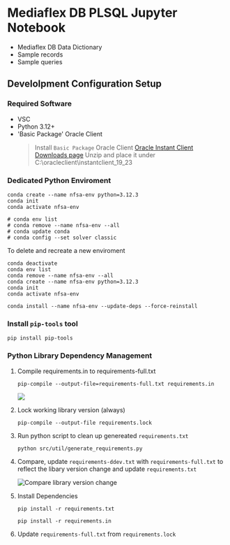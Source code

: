 # Mediaflex DB PLSQL Jupyter Notebook

- Mediaflex DB Data Dictionary
- Sample records
- Sample queries

## Develolpment Configuration Setup

### Required Software

- VSC
- Python 3.12+
- 'Basic Package' Oracle Client
    > Install `Basic Package` Oracle Client [Oracle Instant Client Downloads page](https://www.oracle.com/database/technologies/instant-client/downloads.html)
    > Unzip and place it under C:\oracleclient\instantclient_19_23

### Dedicated Python Enviroment

```shell
conda create --name nfsa-env python=3.12.3
conda init
conda activate nfsa-env

# conda env list 
# conda remove --name nfsa-env --all
# conda update conda
# conda config --set solver classic
```

To delete and recreate a new enviroment

```shell
conda deactivate
conda env list 
conda remove --name nfsa-env --all
conda create --name nfsa-env python=3.12.3
conda init
conda activate nfsa-env

conda install --name nfsa-env --update-deps --force-reinstall

```

### Install `pip-tools` tool

```pip install pip-tools```

### Python Library Dependency Management

1. Compile requirements.in to requirements-full.txt

    ```pip-compile --output-file=requirements-full.txt requirements.in```

    ![](https://i.imgur.com/AGv3MWT.png)

2. Lock working library version (always)

    ```pip-compile --output-file requirements.lock```

3. Run python script to clean up genereated `requirements.txt`

    ```python src/util/generate_requirements.py```

4. Compare, update `requirements-ddev.txt` with `requirements-full.txt` to reflect the libary version change and update `requirements.txt`

    ![Compare library version change](https://i.imgur.com/FU7v2z7.png)

5. Install Dependencies

    ```pip install -r requirements.txt```

    ```pip install -r requirements.in```

6. Update `requirements-full.txt` from `requirements.lock`
